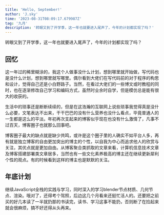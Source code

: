 ```yaml
---
title: 'Hello, September!'
author: 'J.sky'
time: '2023-08-31T08:09:17.679987Z'
tag: '九月'
description: '转眼又到了开学季，这一年也就要进入尾声了，今年的计划都实现了吗？'
---
```

转眼又到了开学季，这一年也就要进入尾声了，今年的计划都实现了吗？

## 回忆

这一年过的稀里糊涂的，我这个人做事没什么计划，想到哪里就开始做，写代码也是没什么计划，想到哪里就写哪里。偶尔看到大佬们在写代码前的对于程序的构思和设计，觉得自己还是小白野路子。当然，在看过大佬们的一些博文或时教程的同时，也在逐渐修改自己学习和编码方式，虽然时业余时自学，但是模仿总是能有很大的收获的。

生活中的琐事还是断断续续的，但是在这浩瀚的互联网上说些琐事我觉得真是没什么必要，文笔表达不出来，干干巴巴的没有什么营养也没什么看点，毕竟普通人的一生都是这么的平淡。年初再次支起来的博客似乎现在也没有什么激情了，凡事不过百天，博客圈子也就那么回事吧。

博客圈子最大的缺点就是缺少共鸣，或许是这个圈子里的人确实不如平台人多，再有就是独立博客的自由更加突出的博主的个性，以自我为中心而追求他人的欣赏与关注，其优点就是更加自由。从博客聚合类抓取的文章来看，计算机信息技术文章及博客搭建部署类文章居多，当然也有一些文化素养极高的博主还在继续更新犀利个性的观点。有的时候看到这样的博主也是默默的关注。

## 年底计划

继续JavaScript全栈的实践与学习，同时深入的学习blender节点材质、几何节点、渲染。哦对了，还得考个驾照，后边这几个月看来还挺忙活人的。还要把之前买的好几本读了一半就扔那的书读完，读书、学习这事不能扔，否则断了在捡起来就会很麻烦，搞不好还得从头再来。